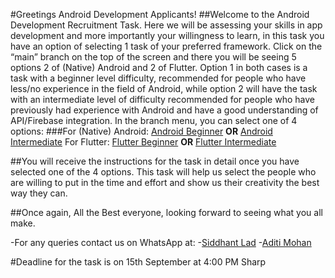 #Greetings Android Development Applicants!
##Welcome to the Android Development Recruitment Task. Here we will be assessing your skills in app development and more importantly your willingness to learn, in this task you have an option of selecting 1 task of your preferred framework. Click on the “main” branch on the top of the screen and there you will be seeing 5 options 2 of (Native) Android and 2 of Flutter. Option 1 in both cases is a task with a beginner level difficulty, recommended for people who have less/no experience in the field of Android, while option 2 will have the task with an intermediate level of difficulty recommended for people who have previously had experience with Android and have a good understanding of API/Firebase integration. In the branch menu, you can select one of 4 options:
###For (Native) Android:
[Android Beginner]()
<b>OR</b>
[Android Intermediate]()
For Flutter:
[Flutter Beginner]()
<b>OR</b>
[Flutter Intermediate]()

##You will receive the instructions for the task in detail once you have selected one of the 4 options.
This task will help us select the people who are willing to put in the time and effort and show us their creativity the best way they can. 

##Once again, All the Best everyone, looking forward to seeing what you all make.

-For any queries contact us on WhatsApp at:
-[Siddhant Lad](https://wa.me/9082003007)
-[Aditi Mohan](https://wa.me/9702939340)

#Deadline for the task is on 15th September at 4:00 PM Sharp


